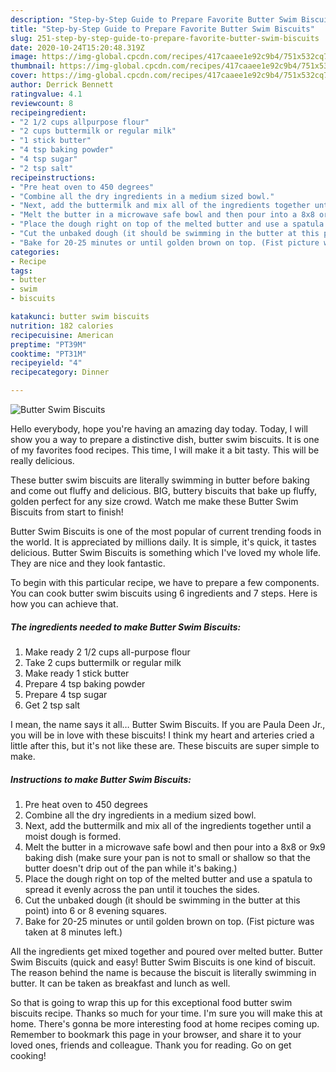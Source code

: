 ```yaml
---
description: "Step-by-Step Guide to Prepare Favorite Butter Swim Biscuits"
title: "Step-by-Step Guide to Prepare Favorite Butter Swim Biscuits"
slug: 251-step-by-step-guide-to-prepare-favorite-butter-swim-biscuits
date: 2020-10-24T15:20:48.319Z
image: https://img-global.cpcdn.com/recipes/417caaee1e92c9b4/751x532cq70/butter-swim-biscuits-recipe-main-photo.jpg
thumbnail: https://img-global.cpcdn.com/recipes/417caaee1e92c9b4/751x532cq70/butter-swim-biscuits-recipe-main-photo.jpg
cover: https://img-global.cpcdn.com/recipes/417caaee1e92c9b4/751x532cq70/butter-swim-biscuits-recipe-main-photo.jpg
author: Derrick Bennett
ratingvalue: 4.1
reviewcount: 8
recipeingredient:
- "2 1/2 cups allpurpose flour"
- "2 cups buttermilk or regular milk"
- "1 stick butter"
- "4 tsp baking powder"
- "4 tsp sugar"
- "2 tsp salt"
recipeinstructions:
- "Pre heat oven to 450 degrees"
- "Combine all the dry ingredients in a medium sized bowl."
- "Next, add the buttermilk and mix all of the ingredients together until a moist dough is formed."
- "Melt the butter in a microwave safe bowl and then pour into a 8x8 or 9x9 baking dish (make sure your pan is not to small or shallow so that the butter doesn&#39;t drip out of the pan while it&#39;s baking.)"
- "Place the dough right on top of the melted butter and use a spatula to spread it evenly across the pan until it touches the sides."
- "Cut the unbaked dough (it should be swimming in the butter at this point) into 6 or 8 evening squares."
- "Bake for 20-25 minutes or until golden brown on top. (Fist picture was taken at 8 minutes left.)"
categories:
- Recipe
tags:
- butter
- swim
- biscuits

katakunci: butter swim biscuits 
nutrition: 182 calories
recipecuisine: American
preptime: "PT39M"
cooktime: "PT31M"
recipeyield: "4"
recipecategory: Dinner

---
```



![Butter Swim Biscuits](https://img-global.cpcdn.com/recipes/417caaee1e92c9b4/751x532cq70/butter-swim-biscuits-recipe-main-photo.jpg)

Hello everybody, hope you're having an amazing day today. Today, I will show you a way to prepare a distinctive dish, butter swim biscuits. It is one of my favorites food recipes. This time, I will make it a bit tasty. This will be really delicious.

These butter swim biscuits are literally swimming in butter before baking and come out fluffy and delicious. BIG, buttery biscuits that bake up fluffy, golden perfect for any size crowd. Watch me make these Butter Swim Biscuits from start to finish!

Butter Swim Biscuits is one of the most popular of current trending foods in the world. It is appreciated by millions daily. It is simple, it's quick, it tastes delicious. Butter Swim Biscuits is something which I've loved my whole life. They are nice and they look fantastic.


To begin with this particular recipe, we have to prepare a few components. You can cook butter swim biscuits using 6 ingredients and 7 steps. Here is how you can achieve that.

<!--inarticleads1-->

##### The ingredients needed to make Butter Swim Biscuits:

1. Make ready 2 1/2 cups all-purpose flour
1. Take 2 cups buttermilk or regular milk
1. Make ready 1 stick butter
1. Prepare 4 tsp baking powder
1. Prepare 4 tsp sugar
1. Get 2 tsp salt


I mean, the name says it all… Butter Swim Biscuits. If you are Paula Deen Jr., you will be in love with these biscuits! I think my heart and arteries cried a little after this, but it&#39;s not like these are. These biscuits are super simple to make. 

<!--inarticleads2-->

##### Instructions to make Butter Swim Biscuits:

1. Pre heat oven to 450 degrees
1. Combine all the dry ingredients in a medium sized bowl.
1. Next, add the buttermilk and mix all of the ingredients together until a moist dough is formed.
1. Melt the butter in a microwave safe bowl and then pour into a 8x8 or 9x9 baking dish (make sure your pan is not to small or shallow so that the butter doesn&#39;t drip out of the pan while it&#39;s baking.)
1. Place the dough right on top of the melted butter and use a spatula to spread it evenly across the pan until it touches the sides.
1. Cut the unbaked dough (it should be swimming in the butter at this point) into 6 or 8 evening squares.
1. Bake for 20-25 minutes or until golden brown on top. (Fist picture was taken at 8 minutes left.)


All the ingredients get mixed together and poured over melted butter. Butter Swim Biscuits (quick and easy! Butter Swim Biscuits is one kind of biscuit. The reason behind the name is because the biscuit is literally swimming in butter. It can be taken as breakfast and lunch as well. 

So that is going to wrap this up for this exceptional food butter swim biscuits recipe. Thanks so much for your time. I'm sure you will make this at home. There's gonna be more interesting food at home recipes coming up. Remember to bookmark this page in your browser, and share it to your loved ones, friends and colleague. Thank you for reading. Go on get cooking!
